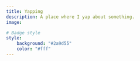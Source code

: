 ```yaml
---
title: Yapping
description: A place where I yap about something.
image:

# Badge style
style:
    background: "#2a9d55"
    color: "#fff"
---
```

